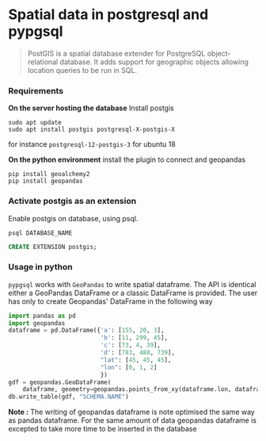 # Spatial data in postgresql and pypgsql

> PostGIS is a spatial database extender for PostgreSQL object-relational database.
> It adds support for geographic objects allowing location queries to be run in SQL.

### Requirements 
 **On the server hosting the database**
Install postgis


```shell
sudo apt update
sudo apt install postgis postgresql-X-postgis-X
```
for instance `postgresql-12-postgis-3` for ubuntu 18

**On the python environment** install the plugin to connect and geopandas

```shell
pip install geoalchemy2
pip install geopandas
```

### Activate postgis as an extension

Enable postgis on database, using psql. 

```shell
psql DATABASE_NAME
```

```sql
CREATE EXTENSION postgis;
```


### Usage in python

`pypgsql` works with `GeoPandas` to write spatial dataframe. The API is identical either a GeoPandas DataFrame 
or a classic DataFrame is provided. The user has only to create Geopandas' DataFrame in the following way

```python
import pandas as pd
import geopandas
dataframe = pd.DataFrame({'a': [155, 20, 3],
                          'b': [11, 299, 45],
                          'c': [73, 4, 39],
                          'd': [783, 488, 739],
                          "lat": [45, 45, 45],
                          "lon": [0, 1, 2]
                          })
gdf = geopandas.GeoDataFrame(
    dataframe, geometry=geopandas.points_from_xy(dataframe.lon, dataframe.lat))
db.write_table(gdf, "SCHEMA.NAME")
```

**Note :** The writing of geopandas dataframe is note optimised the same way as pandas dataframe. 
For the same amount of data geopandas dataframe is excepted to take more time to be inserted in the database
